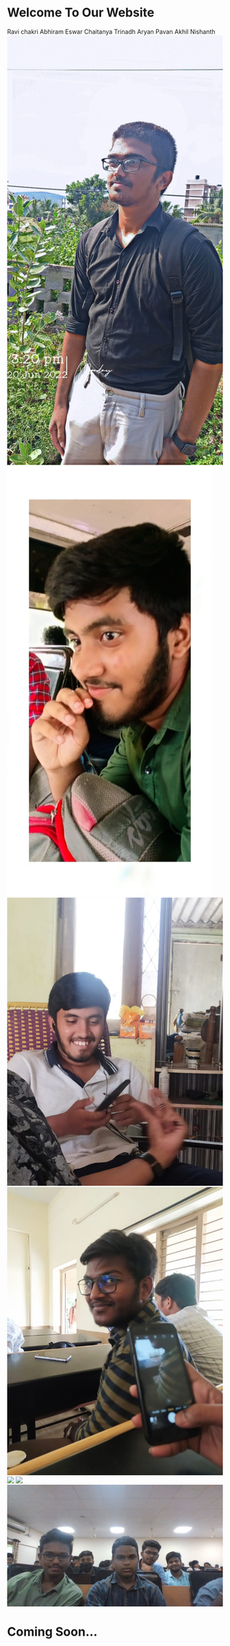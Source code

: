 # Welcome To Our Website

  Ravi        chakri
  Abhiram           Eswar
  Chaitanya         Trinadh
  Aryan             Pavan
  Akhil             Nishanth
![](pic3.jpeg)
![](pic4.jpeg)
![](pic4,1.jpeg)
![](pic7.jpeg)
![](pic8.jpeg)
![](pic9.jpeg)
![](pic1.jpg)
# Coming Soon...
